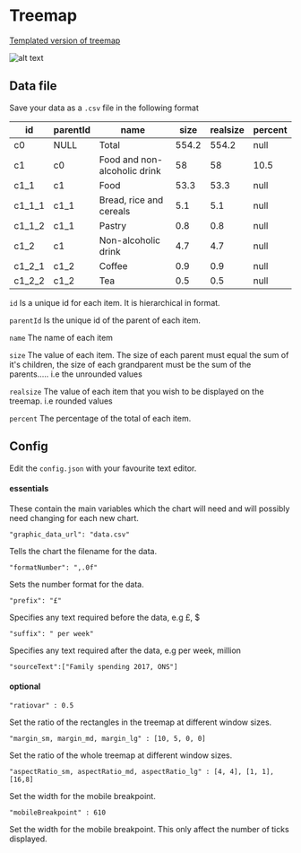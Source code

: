 # Treemap
[Templated version of treemap](https://onsvisual.github.io/treemap/treemap/index.html)

![alt text](https://user-images.githubusercontent.com/11721913/49382059-4fc8df00-f70d-11e8-8b48-3ae3c2ca0d69.png)

## Data file
Save your data as a `.csv` file in the following format

| id     | parentId | name                         | size  | realsize | percent |
| ------ | -------- | ---------------------------- | ----- | -------- | ------- |
| c0     | NULL     | Total                        | 554.2 | 554.2 | null |
| c1     | c0       | Food and non-alcoholic drink | 58    | 58 | 10.5 |
| c1_1   | c1       | Food                         | 53.3  | 53.3 | null |
| c1_1_1 | c1_1     | Bread, rice and cereals      | 5.1   | 5.1 | null |
| c1_1_2 | c1_1     | Pastry                       | 0.8   | 0.8 | null |
| c1_2   | c1       | Non-alcoholic drink          | 4.7   | 4.7| null |
| c1_2_1 | c1_2     | Coffee                       | 0.9   | 0.9 | null |
| c1_2_2 | c1_2     | Tea                          | 0.5   | 0.5 | null |

```id```
Is a unique id for each item. It is hierarchical in format.

```parentId```
Is the unique id of the parent of each item. 

```name```
The name of each item

```size```
The value of each item. The size of each parent must equal the sum of it's children, the size of each grandparent must be the sum of the parents..... i.e the unrounded values

```realsize```
The value of each item that you wish to be displayed on the treemap. i.e rounded values

```percent```
The percentage of the total of each item. 

## Config

Edit the `config.json` with your favourite text editor.

#### essentials

These contain the main variables which the chart will need and will possibly need changing for each new chart.

```"graphic_data_url": "data.csv"```

Tells the chart the filename for the data.

```"formatNumber": ",.0f"```

Sets the number format for the data.

```"prefix": "£"```

Specifies any text required before the data, e.g £, $

```"suffix": " per week"```

Specifies any text required after the data, e.g  per week, million

```"sourceText":["Family spending 2017, ONS"]```


#### optional

```"ratiovar" : 0.5 ```

Set the ratio of the rectangles in the treemap at different window sizes.

```"margin_sm, margin_md, margin_lg" : [10, 5, 0, 0] ```

Set the ratio of the whole treemap at different window sizes.

```"aspectRatio_sm, aspectRatio_md, aspectRatio_lg" : [4, 4], [1, 1], [16,8] ```

Set the width for the mobile breakpoint. 

```"mobileBreakpoint" : 610 ```

Set the width for the mobile breakpoint. This only affect the number of ticks displayed.
